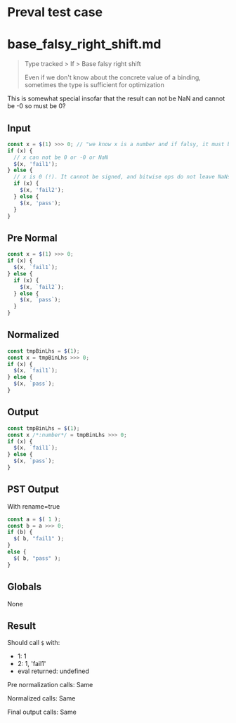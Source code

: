 # Preval test case

# base_falsy_right_shift.md

> Type tracked > If > Base falsy right shift
>
> Even if we don't know about the concrete value of a binding, sometimes the type is sufficient for optimization

This is somewhat special insofar that the result can not be NaN and cannot be -0 so must be 0?

## Input

`````js filename=intro
const x = $(1) >>> 0; // "we know x is a number and if falsy, it must be zero.
if (x) {
  // x can not be 0 or -0 or NaN
  $(x, 'fail1');
} else {
  // x is 0 (!). It cannot be signed, and bitwise ops do not leave NaNs.
  if (x) {
    $(x, 'fail2');
  } else {
    $(x, 'pass');
  }
}
`````

## Pre Normal


`````js filename=intro
const x = $(1) >>> 0;
if (x) {
  $(x, `fail1`);
} else {
  if (x) {
    $(x, `fail2`);
  } else {
    $(x, `pass`);
  }
}
`````

## Normalized


`````js filename=intro
const tmpBinLhs = $(1);
const x = tmpBinLhs >>> 0;
if (x) {
  $(x, `fail1`);
} else {
  $(x, `pass`);
}
`````

## Output


`````js filename=intro
const tmpBinLhs = $(1);
const x /*:number*/ = tmpBinLhs >>> 0;
if (x) {
  $(x, `fail1`);
} else {
  $(x, `pass`);
}
`````

## PST Output

With rename=true

`````js filename=intro
const a = $( 1 );
const b = a >>> 0;
if (b) {
  $( b, "fail1" );
}
else {
  $( b, "pass" );
}
`````

## Globals

None

## Result

Should call `$` with:
 - 1: 1
 - 2: 1, 'fail1'
 - eval returned: undefined

Pre normalization calls: Same

Normalized calls: Same

Final output calls: Same
